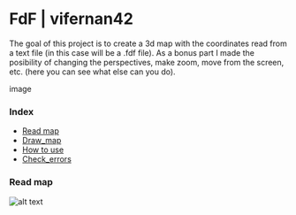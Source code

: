 # FdF | vifernan42

The goal of this project is to create a 3d map with the coordinates read from a text file (in this case will be a .fdf file). As a bonus part I made the posibility of changing the perspectives, make zoom, move from the screen, etc. (here you can see what else can you do).

image

### Index
* [Read map](#Read-map)
* [Draw_map](#Draw-map)
* [How to use](#How-to-use)
* [Check_errors](#Check-errors)

### Read map
![alt text](https://drive.google.com/file/d/1w2eJmtheItZZO80BL9IZm6Oxh5II3iR0/view?usp=sharing)
